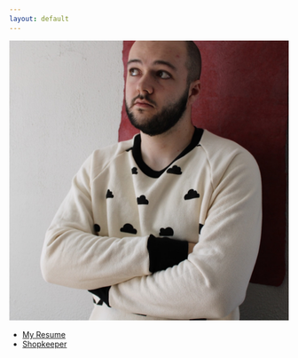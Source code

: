 ```yaml
---
layout: default
---
```

![profile picture](/assets/profile.jpg)
* [My Resume](/assets/resume.pdf)
* [Shopkeeper](./shopkeeper.markdown)
